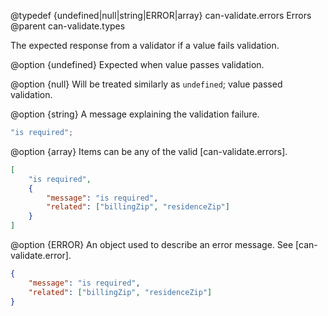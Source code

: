 @typedef {undefined|null|string|ERROR|array} can-validate.errors Errors
@parent can-validate.types

The expected response from a validator if a value fails validation.

@option {undefined} Expected when value passes validation.

@option {null} Will be treated similarly as `undefined`; value passed validation.

@option {string} A message explaining the validation failure.

```js
"is required";
```

@option {array} Items can be any of the valid [can-validate.errors].

```json
[
    "is required",
    {
        "message": "is required",
        "related": ["billingZip", "residenceZip"]
    }
]
```

@option {ERROR} An object used to describe an error message. See [can-validate.error].

```json
{
    "message": "is required",
    "related": ["billingZip", "residenceZip"]
}
```
